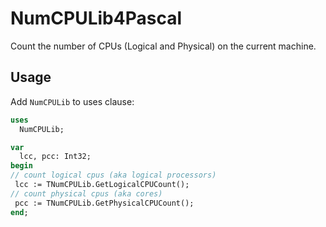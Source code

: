 # NumCPULib4Pascal


Count the number of CPUs (Logical and Physical) on the current machine.

## Usage

Add `NumCPULib` to uses clause:

```pascal
uses
  NumCPULib;

var
  lcc, pcc: Int32;
begin
// count logical cpus (aka logical processors)
 lcc := TNumCPULib.GetLogicalCPUCount();
// count physical cpus (aka cores)
 pcc := TNumCPULib.GetPhysicalCPUCount();
end;
```
